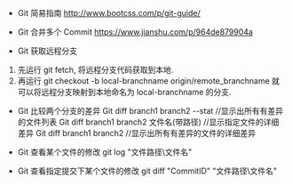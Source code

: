 * Git 简易指南
http://www.bootcss.com/p/git-guide/


* Git 合并多个 Commit
https://www.jianshu.com/p/964de879904a

* Git 获取远程分支
1. 先运行 git fetch, 将远程分支代码获取到本地.
2. 再运行 git checkout -b local-branchname origin/remote_branchname  就可以将远程分支映射到本地命名为 local-branchname 的分支.

* Git 比较两个分支的差异 
Git diff branch1 branch2 --stat              //显示出所有有差异的文件列表
Git diff branch1 branch2 文件名(带路径)       //显示指定文件的详细差异
Git diff branch1 branch2                     //显示出所有有差异的文件的详细差异

* Git 查看某个文件的修改
git log "文件路径\文件名"

* Git 查看指定提交下某个文件的修改
git diff "CommitID" "文件路径\文件名"